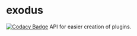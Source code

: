 # exodus

[![Codacy Badge](https://api.codacy.com/project/badge/Grade/fd458b08f6c74aab8e6ba41d1f6c4d6f)](https://app.codacy.com/gh/reussy/exodus?utm_source=github.com&utm_medium=referral&utm_content=reussy/exodus&utm_campaign=Badge_Grade_Settings)
API for easier creation of plugins.
